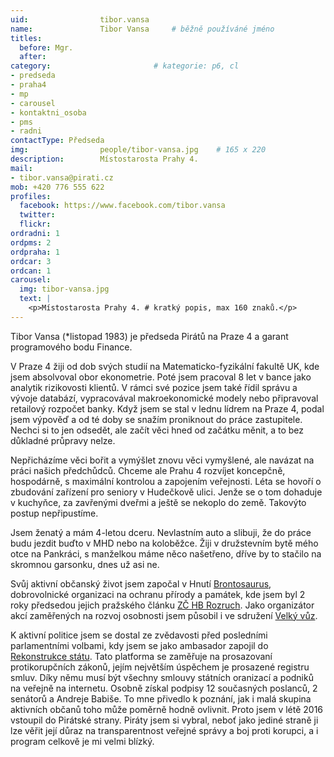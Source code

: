 ```yaml
---
uid:                tibor.vansa
name:               Tibor Vansa  	# běžně používáné jméno
titles:
  before: Mgr.
  after:
category:                       # kategorie: p6, cl
- predseda
- praha4
- mp
- carousel
- kontaktni_osoba
- pms
- radni
contactType: Předseda
img: 		        people/tibor-vansa.jpg    # 165 x 220
description:        Místostarosta Prahy 4.
mail:
- tibor.vansa@pirati.cz
mob: +420 776 555 622				
profiles:
  facebook: https://www.facebook.com/tibor.vansa
  twitter: 
  flickr:
ordradni: 1
ordpms: 2
ordpraha: 1
ordcar: 3
ordcan: 1
carousel:
  img: tibor-vansa.jpg
  text: |
    <p>Místostarosta Prahy 4. # kratký popis, max 160 znaků.</p>
---
```

Tibor Vansa (*listopad 1983) je předseda Pirátů na Praze 4 a garant programového bodu Finance.

V Praze 4 žiji od dob svých studií na Matematicko-fyzikální fakultě UK, kde jsem absolvoval obor ekonometrie. Poté jsem pracoval  8 let v bance jako analytik rizikovosti klientů. V rámci své pozice jsem také řídil správu a vývoje databází, vypracovával  makroekonomické modely nebo připravoval retailový rozpočet banky. Když jsem se stal v lednu lídrem na Praze 4, podal jsem výpověď a od té doby se snažím proniknout do práce zastupitele. Nechci si to jen odsedět, ale začít věci hned od začátku měnit, a to bez důkladné průpravy nelze.

Nepřicházíme věci bořit a vymýšlet znovu věci vymyšlené,  ale navázat na práci našich předchůdců. Chceme  ale Prahu 4 rozvíjet koncepčně, hospodárně, s maximální kontrolou a zapojením veřejnosti. Léta se hovoří o zbudování zařízení pro seniory v Hudečkově ulici. Jenže se o tom dohaduje  v kuchyňce, za zavřenými dveřmi a ještě se nekoplo do země. Takovýto postup nepřipustíme.

Jsem ženatý a mám 4-letou dceru. Nevlastním auto a slibuji, že do práce budu jezdit buďto v MHD nebo na koloběžce. Žiji v družstevním bytě mého otce na Pankráci, s manželkou máme něco našetřeno, dříve by to stačilo na skromnou garsonku, dnes už asi ne.

Svůj aktivní občanský život jsem započal v Hnutí [Brontosaurus][brontosaurus], dobrovolnické organizaci na ochranu přírody a památek, kde jsem byl 2 roky předsedou jejich pražského článku [ZČ HB Rozruch][rozruch].  Jako organizátor akcí zaměřených na rozvoj osobnosti jsem působil i ve sdružení [Velký vůz][velkyvuz].

K aktivní politice jsem se dostal ze zvědavosti před posledními parlamentními volbami, kdy jsem se jako ambasador zapojil do [Rekonstrukce státu][rest]. Tato platforma se zaměřuje na prosazovaní protikorupčních zákonů, jejím největším úspěchem je prosazené registru smluv. Díky němu musí být všechny smlouvy státních oranizací a podniků na veřejně na internetu. Osobně získal podpisy 12 současných poslanců, 2 senátorů a Andreje Babiše. To mne přivedlo k poznání, jak i malá skupina aktivních občanů toho může poměrně hodně ovlivnit. Proto jsem v létě 2016 vstoupil do Pirátské strany. Piráty jsem si vybral, neboť jako jediné straně ji lze věřit její důraz na transparentnost veřejné správy a boj proti korupci, a i program celkově je mi velmi blízký. 

[brontosaurus]: http://brontosaurus.cz
[rozruch]: http://rozruch.brontosaurus.cz/
[velkyvuz]: http://www.velkyvuz.cz/web/
[rest]: http://www.rekonstrukcestatu.cz/cs

